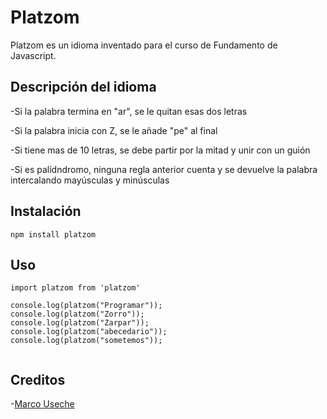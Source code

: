 # Platzom

Platzom es un idioma inventado para el curso de Fundamento de Javascript.

## Descripción del idioma

-Si la palabra termina en "ar", se le quitan esas dos letras

-Si la palabra inicia con Z, se le añade "pe" al final

-Si tiene mas de 10 letras, se debe partir por la mitad y unir con un guión

-Si es palídndromo, ninguna regla anterior cuenta y se devuelve la palabra intercalando mayúsculas y minúsculas

## Instalación

```
npm install platzom
```

## Uso 

```
import platzom from 'platzom'

console.log(platzom("Programar"));
console.log(platzom("Zorro"));
console.log(platzom("Zarpar"));
console.log(platzom("abecedario"));
console.log(platzom("sometemos"));


```

## Creditos

-[Marco Useche](https://twitter.com/@marco_0497)
